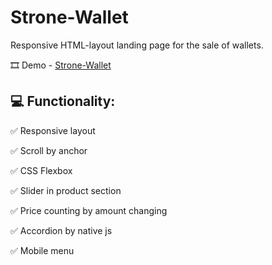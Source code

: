 # Strone-Wallet

Responsive HTML-layout landing page for the sale of wallets.

:film_strip: Demo - [Strone-Wallet](https://khandohii.github.io/Strone-Wallet/)

## :computer: Functionality:
:white_check_mark: Responsive layout

:white_check_mark: Scroll by anchor

:white_check_mark: CSS Flexbox

:white_check_mark: Slider in product section

:white_check_mark: Price counting by amount changing

:white_check_mark: Accordion by native js

:white_check_mark: Mobile menu
